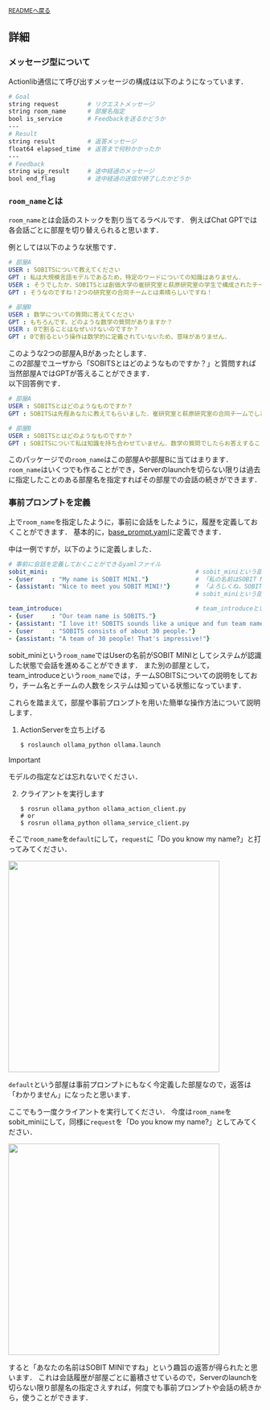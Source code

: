 <sub>[READMEへ戻る](README.md)</sub>

## 詳細

### メッセージ型について

Actionlib通信にて呼び出すメッセージの構成は以下のようになっています．
```sh
# Goal
string request        # リクエストメッセージ
string room_name      # 部屋名指定
bool is_service       # Feedbackを送るかどうか
---
# Result
string result         # 返答メッセージ
float64 elapsed_time  # 返答まで何秒かかったか
---
# Feedback
string wip_result     # 途中経過のメッセージ
bool end_flag         # 途中経過の送信が終了したかどうか
```


### `room_name`とは

`room_name`とは会話のストックを割り当てるラベルです．
例えばChat GPTでは各会話ごとに部屋を切り替えられると思います．

例としては以下のような状態です．

```yaml
# 部屋A
USER : SOBITSについて教えてください
GPT : 私は大規模言語モデルであるため，特定のワードについての知識はありません．
USER : そうでしたか．SOBITSとは創価大学の崔研究室と萩原研究室の学生で構成されたチームです
GPT : そうなのですね！2つの研究室の合同チームとは素晴らしいですね！

# 部屋B
USER : 数学についての質問に答えてください
GPT : もちろんです。どのような数学の質問がありますか？
USER : 0で割ることはなぜいけないのですか？
GPT : 0で割るという操作は数学的に定義されていないため、意味がありません．
```

このような2つの部屋A,Bがあったとします．\
この2部屋でユーザから「SOBITSとはどのようなものですか？」と質問すれば当然部屋AではGPTが答えることができます．\
以下回答例です．

```yaml
# 部屋A
USER : SOBITSとはどのようなものですか？
GPT : SOBITSは先程あなたに教えてもらいました．崔研究室と萩原研究室の合同チームでしたね．なにか間違いがありましたか？

# 部屋B
USER : SOBITSとはどのようなものですか？
GPT : SOBITSについて私は知識を持ち合わせていません．数学の質問でしたらお答えすることができるかもしれません．
```

このパッケージでの`room_name`はこの部屋Aや部屋Bに当てはまります．\
`room_name`はいくつでも作ることができ，Serverのlaunchを切らない限りは過去に指定したことのある部屋名を指定すればその部屋での会話の続きができます．


### 事前プロンプトを定義

上で`room_name`を指定したように，事前に会話をしたように，履歴を定義しておくことができます．
基本的に，[base_prompt.yaml](prompt/base_prompt.yaml)に定義できます．

中は一例ですが，以下のように定義しました．

```yaml
# 事前に会話を定義しておくことができるyamlファイル
sobit_mini:                                         # sobit_miniという部屋では．．．
- {user     : "My name is SOBIT MINI."}             # 「私の名前はSOBIT MINIです」とUser側から言ったら，，，  
- {assistant: "Nice to meet you SOBIT MINI!"}       # 「よろしくね，SOBIT MINIさん」と言っている会話を予め定義しているので
                                                    # sobit_miniという部屋を指定すればこの続きから会話できます

team_introduce:                                     # team_introduceという別の部屋も準備している
- {user     : "Our team name is SOBITS."}
- {assistant: "I love it! SOBITS sounds like a unique and fun team name."}
- {user     : "SOBITS consists of about 30 people."}
- {assistant: "A team of 30 people! That's impressive!"}
```

sobit_miniという`room_name`ではUserの名前がSOBIT MINIとしてシステムが認識した状態で会話を進めることができます．
また別の部屋として，team_introduceという`room_name`では，チームSOBITSについての説明をしており，チーム名とチームの人数をシステムは知っている状態になっています．

これらを踏まえて，部屋や事前プロンプトを用いた簡単な操作方法について説明します．

1. ActionServerを立ち上げる
    ```console
    $ roslaunch ollama_python ollama.launch
    ```
> [!IMPORTANT]
> モデルの指定などは忘れないでください．

2. クライアントを実行します
    ```console
    $ rosrun ollama_python ollama_action_client.py
    # or
    $ rosrun ollama_python ollama_service_client.py
    ```

そこで`room_name`を`default`にして，`request`に「Do you know my name?」と打ってみてください．

<div align="left">
<img src="img/default_result.png" height="420">
</div>

`default`という部屋は事前プロンプトにもなく今定義した部屋なので，返答は「わかりません」になったと思います．

ここでもう一度クライアントを実行してください．
今度は`room_name`をsobit_miniにして，同様に`request`を「Do you know my name?」としてみてください．

<div align="left">
<img src="img/sobit_mini_result.png" height="420">
</div>

すると「あなたの名前はSOBIT MINIですね」という趣旨の返答が得られたと思います．
これは会話履歴が部屋ごとに蓄積させているので，Serverのlaunchを切らない限り部屋名の指定さえすれば，何度でも事前プロンプトや会話の続きから，使うことができます．
